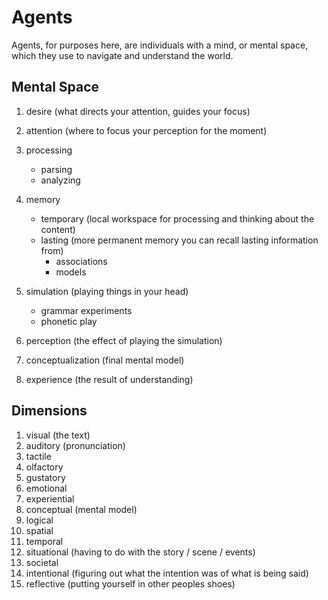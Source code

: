 # Agents

Agents, for purposes here, are individuals with a mind, or mental space,
which they use to navigate and understand the world.

## Mental Space

1. desire (what directs your attention, guides your focus)
1. attention (where to focus your perception for the moment)
1. processing

   - parsing
   - analyzing

1. memory

   - temporary (local workspace for processing and thinking about the
     content)
   - lasting (more permanent memory you can recall lasting information
     from)
     - associations
     - models

1. simulation (playing things in your head)

   - grammar experiments
   - phonetic play

1. perception (the effect of playing the simulation)
1. conceptualization (final mental model)
1. experience (the result of understanding)

## Dimensions

1. visual (the text)
1. auditory (pronunciation)
1. tactile
1. olfactory
1. gustatory
1. emotional
1. experiential
1. conceptual (mental model)
1. logical
1. spatial
1. temporal
1. situational (having to do with the story / scene / events)
1. societal
1. intentional (figuring out what the intention was of what is being
   said)
1. reflective (putting yourself in other peoples shoes)
